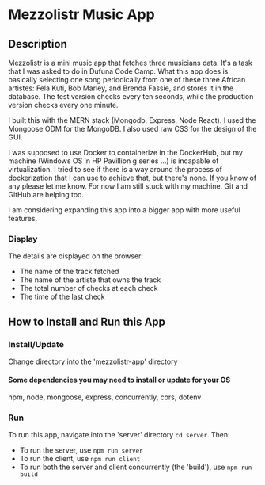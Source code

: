 # Mezzolistr Music App

## Description

Mezzolistr is a mini music app that fetches three musicians data. It's a task that I was asked to do in Dufuna Code Camp.
What this app does is basically selecting one song periodically from one of these three African artistes: Fela Kuti, Bob Marley, and Brenda Fassie, and stores it in the database. The test version checks every ten seconds, while the production version checks every one minute.

I built this with the MERN stack (Mongodb, Express, Node React). I used the Mongoose ODM for the MongoDB. I also used raw CSS for the design of the GUI.

I was supposed to use Docker to containerize in the DockerHub, but my machine (Windows OS in HP Pavillion g series ...) is incapable of virtualization. I tried to see if there is a way around the process of dockerization that I can use to achieve that, but there's none. If you know of any please let me know. For now I am still stuck with my machine. Git and GitHub are helping too.

I am considering expanding this app into a bigger app with more useful features.

### Display

The details are displayed on the browser:
- The name of the track fetched
- The name of the artiste that owns the track
- The total number of checks at each check
- The time of the last check

## How to Install and Run this App

### Install/Update

Change directory into the 'mezzolistr-app' directory

#### Some dependencies you may need to install or update for your OS
npm, node, mongoose, express, concurrently, cors, dotenv

### Run
To run this app, navigate into the 'server' directory ```cd server```. Then:
- To run the server, use ```npm run server```
- To run the client, use ```npm run client```
- To run both the server and client concurrently (the 'build'), use ```npm run build```
